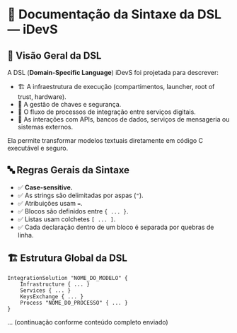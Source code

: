 
# 📑 Documentação da Sintaxe da DSL — iDevS

## 📜 Visão Geral da DSL

A DSL (**Domain-Specific Language**) iDevS foi projetada para descrever:

- 🏗️ A infraestrutura de execução (compartimentos, launcher, root of trust, hardware).
- 🔑 A gestão de chaves e segurança.
- 🔁 O fluxo de processos de integração entre serviços digitais.
- 🔗 As interações com APIs, bancos de dados, serviços de mensageria ou sistemas externos.

Ela permite transformar modelos textuais diretamente em código C executável e seguro.

## 🔤 Regras Gerais da Sintaxe

- ✅ **Case-sensitive.**
- ✅ As strings são delimitadas por aspas (`"`).
- ✅ Atribuições usam `=`.
- ✅ Blocos são definidos entre `{ ... }`.
- ✅ Listas usam colchetes `[ ... ]`.
- ✅ Cada declaração dentro de um bloco é separada por quebras de linha.

## 🏗️ Estrutura Global da DSL

```plaintext
IntegrationSolution "NOME_DO_MODELO" {
    Infrastructure { ... }
    Services { ... }
    KeysExchange { ... }
    Process "NOME_DO_PROCESSO" { ... }
}
```

... (continuação conforme conteúdo completo enviado)
